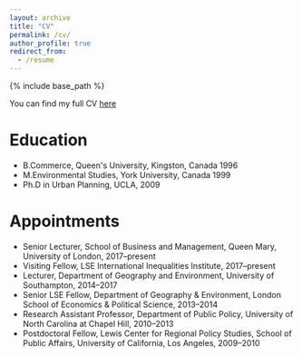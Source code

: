 ```yaml
---
layout: archive
title: "CV"
permalink: /cv/
author_profile: true
redirect_from:
  - /resume
---
```


{% include base_path %}

You can find my full CV <a href="">here</a>

Education
======
* B.Commerce, Queen's University, Kingston, Canada 1996
* M.Environmental Studies, York University, Canada 1999
* Ph.D in Urban Planning, UCLA, 2009


Appointments
======
* Senior Lecturer, School of Business and Management, Queen Mary, University of London, 2017–present
* Visiting Fellow, LSE International Inequalities Institute, 2017–present
* Lecturer, Department of Geography and Environment, University of Southampton, 2014–2017
* Senior LSE Fellow, Department of Geography & Environment, London School of Economics & Political Science, 2013–2014
* Research Assistant Professor, Department of Public Policy, University of North Carolina at Chapel Hill, 2010–2013
* Postdoctoral Fellow, Lewis Center for Regional Policy Studies, School of Public Affairs, University of California, Los Angeles, 2009–2010
